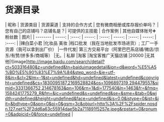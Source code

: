 # 货源目录
| 昵称        | 货源类目    |  货源渠道  | 支持的合作方式    |  您有微商相册或库存报价单吗？  |  您有自己的店铺吗？店铺名是？|   可提供的主技能  |  合作案例 |  其他自媒体账号➕粉丝数 |  图片|
| --------   | -----:   | :----: | -----:   | :----: | -----:   | :----: | -----:   | :----: |
|辣白菜小君	|化妆品 美妆	|档口批发（我在当地批发市场进货）; 工厂一手货源（我可以拿到出厂价）	|一件代发|	第三方交易平台（阿里巴巴系店铺/微店/京东/有赞/拼多多/商城等）	|无。|	私聊	|淘客	|淘宝客推广天猫店铺	|20000	|无其他|![image]http://image.baidu.com/search/detail?ct=503316480&z=undefined&tn=baiduimagedetail&ipn=d&word=%E5%A5%BD%E5%90%83%E7%9A%84&step_word=&ie=utf-8&in=&cl=2&lm=-1&st=undefined&hd=undefined&latest=undefined&copyright=undefined&cs=1830095187,2169528824&os=1096897319,294479557&simid=3331366752,214678163&pn=106&rn=1&di=177540&ln=1463&fr=&fmq=1584241775279_R&fm=&ic=undefined&s=undefined&se=&sme=&tab=0&width=undefined&height=undefined&face=undefined&is=0,0&istype=0&ist=&jit=&bdtype=0&spn=0&pi=0&gsm=3c&objurl=http%3A%2F%2Fspider.nosdn.127.net%2F2dd6a63c55914dae5b2a711891f5257e.jpeg&rpstart=0&rpnum=0&adpicid=0&force=undefined |	 	
		
